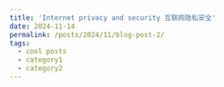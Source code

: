 ```yaml
---
title: 'Internet privacy and security 互联网隐私安全'
date: 2024-11-14
permalink: /posts/2024/11/blog-post-2/
tags:
  - cool posts
  - category1
  - category2
---
```


